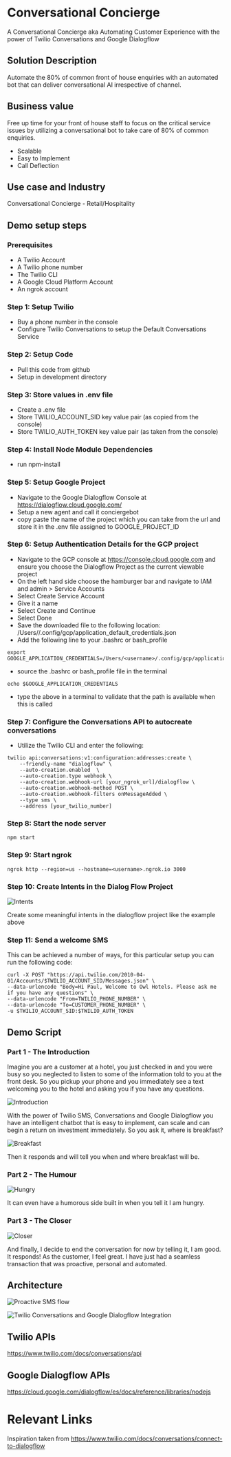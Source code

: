 # Conversational Concierge
A Conversational Concierge aka Automating Customer Experience with the power of Twilio Conversations and Google Dialogflow

## Solution Description
Automate the 80% of common front of house enquiries with an automated bot that can deliver conversational AI irrespective of channel. 

## Business value
Free up time for your front of house staff to focus on the critical service issues by utilizing a conversational bot to take care of 80% of common enquiries. 

- Scalable
- Easy to Implement
- Call Deflection

## Use case and Industry

Conversational Concierge - Retail/Hospitality

## Demo setup steps

### Prerequisites 

- A Twilio Account
- A Twilio phone number 
- The Twilio CLI
- A Google Cloud Platform Account
- An ngrok account

### Step 1: Setup Twilio 

- Buy a phone number in the console
- Configure Twilio Conversations to setup the Default Conversations Service

### Step 2: Setup Code

- Pull this code from github
- Setup in development directory

### Step 3: Store values in .env file

- Create a .env file
- Store TWILIO_ACCOUNT_SID key value pair (as copied from the console)
- Store TWILIO_AUTH_TOKEN key value pair (as taken from the console)

### Step 4: Install Node Module Dependencies

- run npm-install

### Step 5: Setup Google Project

- Navigate to the Google Dialogflow Console at https://dialogflow.cloud.google.com/
- Setup a new agent and call it conciergebot
- copy paste the name of the project which you can take from the url and store it in the .env file assigned to GOOGLE_PROJECT_ID

### Step 6: Setup Authentication Details for the GCP project

- Navigate to the GCP console at https://console.cloud.google.com and ensure you choose the Dialogflow Project as the current viewable project
- On the left hand side choose the hamburger bar and navigate to IAM and admin > Service Accounts
- Select Create Service Account
- Give it a name 
- Select Create and Continue
- Select Done
- Save the downloaded file to the following location: /Users/<username>/.config/gcp/application_default_credentials.json
- Add the following line to your .bashrc or bash_profile 

```
export GOOGLE_APPLICATION_CREDENTIALS=/Users/<username>/.config/gcp/application_default_credentials.json
```

- source the .bashrc or bash_profile file in the terminal

```
echo $GOOGLE_APPLICATION_CREDENTIALS
```

- type the above in a terminal to validate that the path is available when this is called

### Step 7: Configure the Conversations API to autocreate conversations

- Utilize the Twilio CLI and enter the following:

```
twilio api:conversations:v1:configuration:addresses:create \
	--friendly-name "dialogflow" \
	--auto-creation.enabled  \
	--auto-creation.type webhook \
	--auto-creation.webhook-url [your_ngrok_url]/dialogflow \
	--auto-creation.webhook-method POST \
	--auto-creation.webhook-filters onMessageAdded \
	--type sms \
	--address [your_twilio_number]
```

### Step 8: Start the node server

```
npm start
```

### Step 9: Start ngrok

```
ngrok http --region=us --hostname=<username>.ngrok.io 3000
```

### Step 10: Create Intents in the Dialog Flow Project

![Intents](/img/intents.png "Intents")

Create some meaningful intents in the dialogflow project like the example above

### Step 11: Send a welcome SMS

This can be achieved a number of ways, for this particular setup you can run the following code:

```
curl -X POST "https://api.twilio.com/2010-04-01/Accounts/$TWILIO_ACCOUNT_SID/Messages.json" \
--data-urlencode "Body=Hi Paul, Welcome to Owl Hotels. Please ask me if you have any questions" \
--data-urlencode "From=TWILIO_PHONE_NUMBER" \
--data-urlencode "To=CUSTOMER_PHONE_NUMBER" \
-u $TWILIO_ACCOUNT_SID:$TWILIO_AUTH_TOKEN
```

## Demo Script

### Part 1 - The Introduction

 Imagine you are a customer at a hotel, you just checked in and you were busy so you neglected to listen to some of the information told to you at the front desk. So you pickup your phone and you immediately see a text welcoming you to the hotel and asking you if you have any questions.

![Introduction](/img/demo-1.png "Introduction")

With the power of Twilio SMS, Conversations and Google Dialogflow you have an intelligent chatbot that is easy to implement, can scale and can begin a return on investment immediately. So you ask it, where is breakfast?

![Breakfast](/img/demo-2.png "Breakfast")

Then it responds and will tell you when and where breakfast will be.

### Part 2 - The Humour

![Hungry](/img/demo-3.png "Hungry")

It can even have a humorous side built in when you tell it I am hungry.

### Part 3 - The Closer

![Closer](/img/demo-4.png "Closer")

And finally, I decide to end the conversation for now by telling it, I am good. It responds! As the customer, I feel great. I have just had a seamless transaction that was proactive, personal and automated. 

## Architecture

![Proactive SMS flow](/img/Proactive.png "Proactive SMS flow")

![Twilio Conversations and Google Dialogflow Integration](/img/Dialogflow.png "Twilio Conversations and Google Dialogflow Integration")

## Twilio APIs

<https://www.twilio.com/docs/conversations/api>

## Google Dialogflow APIs

<https://cloud.google.com/dialogflow/es/docs/reference/libraries/nodejs>

# Relevant Links

Inspiration taken from <https://www.twilio.com/docs/conversations/connect-to-dialogflow>
